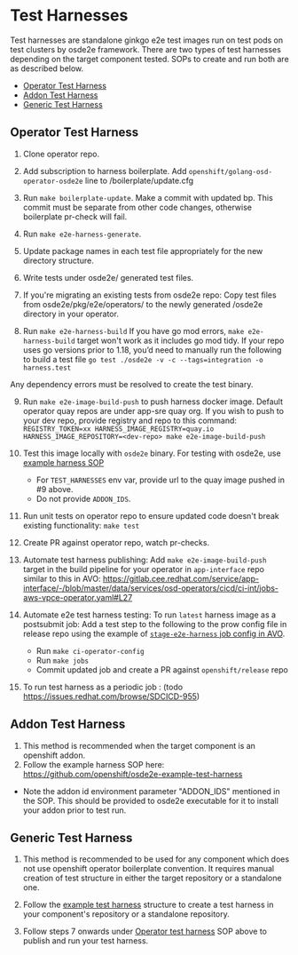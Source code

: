 # Test Harnesses

Test harnesses are standalone ginkgo e2e test images run on test pods on test clusters by osde2e framework. There are two types of test harnesses depending on the target component tested. SOPs to create and run both are as described below.
- [Operator Test Harness](#operator-test-harness)
- [Addon Test Harness](#addon-test-harness)
- [Generic Test Harness](#generic-test-harness)

## Operator Test Harness
1. Clone operator repo.

2. Add subscription to harness boilerplate.
   Add `openshift/golang-osd-operator-osde2e` line to /boilerplate/update.cfg

3. Run `make boilerplate-update`. Make a commit with updated bp. This commit must be separate from other code changes, otherwise boilerplate pr-check will fail.

4. Run `make e2e-harness-generate`.

5. Update package names in each test file appropriately for the new directory structure.

5. Write tests under osde2e/ generated test files.

6. If you're migrating an existing tests from osde2e repo: Copy test files from osde2e/pkg/e2e/operators/<your-operator> to  the newly generated /osde2e directory in your operator.

7. Run `make e2e-harness-build`
   If you have go mod errors, `make e2e-harness-build` target won't work as it includes go mod tidy. If your repo uses go versions prior to 1.18, you’d need to manually run the following to build a test file
   `go test ./osde2e -v -c --tags=integration -o harness.test`

Any dependency errors must be resolved to create the test binary.

9. Run `make e2e-image-build-push` to push harness docker image. Default operator quay repos are under app-sre quay org. If you wish to push to your dev repo, provide registry and repo to this command: `REGISTRY_TOKEN=xx HARNESS_IMAGE_REGISTRY=quay.io HARNESS_IMAGE_REPOSITORY=<dev-repo> make e2e-image-build-push`

10. Test this image locally with `osde2e` binary.
	For testing with osde2e, use [example harness SOP](https://github.com/ritmun/osde2e-example-test-harness#locally-running-your-test-harness)
	- For `TEST_HARNESSES` env var, provide url to the quay image pushed in #9 above.
	- Do not provide `ADDON_IDS`.
    
11. Run unit tests on operator repo to ensure updated code doesn't break existing functionality: `make test`

12. Create PR against operator repo, watch pr-checks.

13. Automate test harness publishing:
	Add  `make e2e-image-build-push`  target in the build pipeline for your operator in `app-interface` repo  similar to this in AVO:
	https://gitlab.cee.redhat.com/service/app-interface/-/blob/master/data/services/osd-operators/cicd/ci-int/jobs-aws-vpce-operator.yaml#L27

14. Automate e2e test harness testing: To run `latest` harness image as a postsubmit job: Add a test step to the following to the prow config file in release repo using the example of [`stage-e2e-harness` job config in AVO](  https://github.com/openshift/release/blob/b6f9d2c0bffaa230a8097fb97d5abb4e91f96e4d/ci-operator/config/openshift/aws-vpce-operator/openshift-aws-vpce-operator-main.yaml). 
    - Run `make ci-operator-config`
    - Run `make jobs`
    - Commit updated job and create a PR against `openshift/release`  repo

15. To run test harness as a periodic job : (todo  https://issues.redhat.com/browse/SDCICD-955)

## Addon Test Harness

1. This method is recommended when the target component is an openshift addon. 
2. Follow the example harness SOP here: https://github.com/openshift/osde2e-example-test-harness
  - Note the addon id environment parameter "ADDON_IDS" mentioned in the SOP. This should be provided to osde2e executable for it to install your addon prior to test run.

## Generic Test Harness

1. This method is recommended to be used for any component which does not use openshift operator boilerplate convention. It requires manual creation of test structure in either the target repository or a standalone one.

2. Follow the [example test harness](https://github.com/openshift/osde2e-example-test-harness) structure to create a test harness in your component's repository or a standalone repository.

3. Follow steps 7 onwards under [Operator test harness](#operator-test-harness) SOP above to publish and run your test harness.
